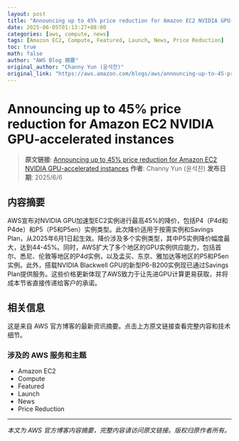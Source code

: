 ```yaml
---
layout: post
title: "Announcing up to 45% price reduction for Amazon EC2 NVIDIA GPU-accelerated instances"
date: 2025-06-05T01:13:27+08:00
categories: [aws, compute, news]
tags: [Amazon EC2, Compute, Featured, Launch, News, Price Reduction]
toc: true
math: false
author: "AWS Blog 摘要"
original_author: "Channy Yun (윤석찬)"
original_link: "https://aws.amazon.com/blogs/aws/announcing-up-to-45-price-reduction-for-amazon-ec2-nvidia-gpu-accelerated-instances/"
---
```


# Announcing up to 45% price reduction for Amazon EC2 NVIDIA GPU-accelerated instances

> **原文链接**: [Announcing up to 45% price reduction for Amazon EC2 NVIDIA GPU-accelerated instances](https://aws.amazon.com/blogs/aws/announcing-up-to-45-price-reduction-for-amazon-ec2-nvidia-gpu-accelerated-instances/)
> **作者**: Channy Yun (윤석찬)
> **发布日期**: 2025/6/6

## 内容摘要

AWS宣布对NVIDIA GPU加速型EC2实例进行最高45%的降价，包括P4（P4d和P4de）和P5（P5和P5en）实例类型。此次降价适用于按需实例和Savings Plan，从2025年6月1日起生效。降价涉及多个实例类型，其中P5实例降价幅度最大，达到44-45%。同时，AWS扩大了多个地区的GPU实例供应能力，包括首尔、悉尼、伦敦等地区的P4d实例，以及孟买、东京、雅加达等地区的P5和P5en实例。此外，搭载NVIDIA Blackwell GPU的新型P6-B200实例现已通过Savings Plan提供服务。这些价格更新体现了AWS致力于让先进GPU计算更易获取，并将成本节省直接传递给客户的承诺。

## 相关信息

这是来自 AWS 官方博客的最新资讯摘要。点击上方原文链接查看完整内容和技术细节。

### 涉及的 AWS 服务和主题

- Amazon EC2
- Compute
- Featured
- Launch
- News
- Price Reduction

---

*本文为 AWS 官方博客内容摘要，完整内容请访问原文链接。版权归原作者所有。*
